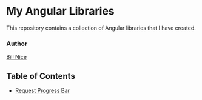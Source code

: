# My Angular Libraries 
This repository contains a collection of Angular libraries that I have created.


### Author
[Bill Nice](https://billnice250.github.io/)

## Table of Contents
- [Request Progress Bar](https://github.com/billnice250/ng-packages/tree/master/projects/request-progress-bar#readme)
